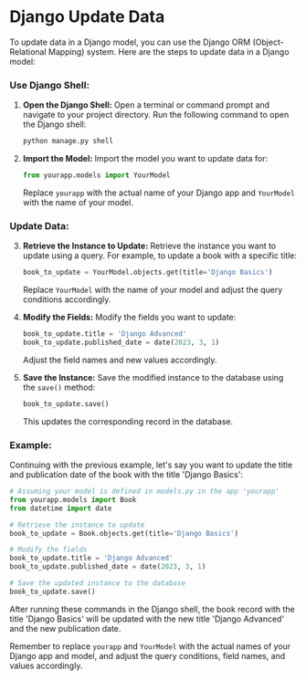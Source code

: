 # Django Update Data 

To update data in a Django model, you can use the Django ORM (Object-Relational Mapping) system. Here are the steps to update data in a Django model:

### Use Django Shell:

1. **Open the Django Shell:**
   Open a terminal or command prompt and navigate to your project directory. Run the following command to open the Django shell:

   ```bash
   python manage.py shell
   ```

2. **Import the Model:**
   Import the model you want to update data for:

   ```python
   from yourapp.models import YourModel
   ```

   Replace `yourapp` with the actual name of your Django app and `YourModel` with the name of your model.

### Update Data:

3. **Retrieve the Instance to Update:**
   Retrieve the instance you want to update using a query. For example, to update a book with a specific title:

   ```python
   book_to_update = YourModel.objects.get(title='Django Basics')
   ```

   Replace `YourModel` with the name of your model and adjust the query conditions accordingly.

4. **Modify the Fields:**
   Modify the fields you want to update:

   ```python
   book_to_update.title = 'Django Advanced'
   book_to_update.published_date = date(2023, 3, 1)
   ```

   Adjust the field names and new values accordingly.

5. **Save the Instance:**
   Save the modified instance to the database using the `save()` method:

   ```python
   book_to_update.save()
   ```

   This updates the corresponding record in the database.

### Example:

Continuing with the previous example, let's say you want to update the title and publication date of the book with the title 'Django Basics':

```python
# Assuming your model is defined in models.py in the app 'yourapp'
from yourapp.models import Book
from datetime import date

# Retrieve the instance to update
book_to_update = Book.objects.get(title='Django Basics')

# Modify the fields
book_to_update.title = 'Django Advanced'
book_to_update.published_date = date(2023, 3, 1)

# Save the updated instance to the database
book_to_update.save()
```

After running these commands in the Django shell, the book record with the title 'Django Basics' will be updated with the new title 'Django Advanced' and the new publication date.

Remember to replace `yourapp` and `YourModel` with the actual names of your Django app and model, and adjust the query conditions, field names, and values accordingly.
